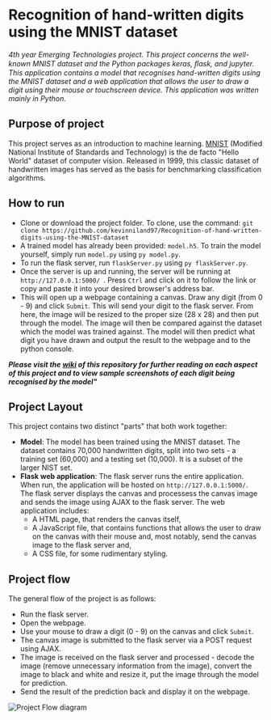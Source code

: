 # Recognition of hand-written digits using the MNIST dataset
 _4th year Emerging Technologies project. This project concerns the well-known MNIST dataset and the Python packages keras, ﬂask, and jupyter. This application contains a model that recognises hand-written digits using the MNIST dataset and a web application that allows the user to draw a digit using their mouse or touchscreen device. This application was written mainly in Python._
 
 ## Purpose of project
 This project serves as an introduction to machine learning. [MNIST](http://yann.lecun.com/exdb/mnist/) (Modified National Institute of
 Standards and Technology) is the de facto "Hello World" dataset of computer vision. Released in 1999, this classic dataset of
 handwritten images has served as the basis for benchmarking classification algorithms.
 
 ## How to run
 * Clone or download the project folder. To clone, use the command: `git clone https://github.com/kevinniland97/Recognition-of-hand-written-digits-using-the-MNIST-dataset`
 * A trained model has already been provided: `model.h5`. To train the model yourself, simply run `model.py` using `py model.py`.
 * To run the flask server, run `flaskServer.py` using `py flaskServer.py`.
 * Once the server is up and running, the server will be running at `http://127.0.0.1:5000/ `. Press `Ctrl` and click on it to follow the link or copy and paste it into your desired browser's address bar.
 * This will open up a webpage containing a canvas. Draw any digit (from 0 - 9) and click `Submit`. This will send your digit to the flask server. From here, the image will be resized to the proper size (28 x 28) and then put through the model. The image will then be compared against the dataset which the model was trained against. The model will then predict what digit you have drawn and output the result to the webpage and to the python console.
 
 __*Please visit the [wiki](https://github.com/kevinniland97/Recognition-of-hand-written-digits-using-the-MNIST-dataset/wiki) of this repository for further reading on each aspect of this project and to view sample screenshots of each digit being recognised by the model"*__
 
 ## Project Layout
 This project contains two distinct "parts" that both work together:
 * **Model**: The model has been trained using the MNIST dataset. The dataset contains 70,000 handwritten digits, split into two sets - a training set (60,000) and a testing set (10,000). It is a subset of the larger NIST set.
 * **Flask web application**: The flask server runs the entire application. When run, the application will be hosted on `http://127.0.0.1:5000/`. The flask server displays the canvas and processess the canvas image and sends the image using AJAX to the flask server. The web application includes:
    * A HTML page, that renders the canvas itself,
    * A JavaScript file, that contains functions that allows the user to draw on the canvas with their mouse and, most notably, send the canvas image to the flask server and, 
    * A CSS file, for some rudimentary styling.

## Project flow
The general flow of the project is as follows:
* Run the flask server.
* Open the webpage.
* Use your mouse to draw a digit (0 - 9) on the canvas and click `Submit`.
* The canvas image is submitted to the flask server via a POST request using AJAX.
* The image is received on the flask server and processed - decode the image (remove unnecessary information from the image), convert the image to black and white and resize it, put the image through the model for prediction.
* Send the result of the prediction back and display it on the webpage.

![Project Flow diagram](https://github.com/kevinniland97/Recognition-of-hand-written-digits-using-the-MNIST-dataset/blob/master/project_flow_diagram.PNG)

